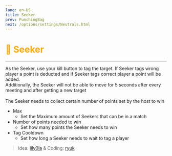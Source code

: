 ```yaml
---
lang: en-US
title: Seeker
prev: PunchingBag
next: /options/settings/Neutrals.html
---
```


# <font color="#ffaa00">🔎 <b>Seeker</b></font> <Badge text="Evil" type="tip" vertical="middle"/>
---

As the Seeker, use your kill button to tag the target. If Seeker tags wrong player a point is deducted and if Seeker tags correct player a point will be added.<br>
Additionally, the Seeker will not be able to move for 5 seconds after every meeting and after getting a new target<br><br>
The Seeker needs to collect certain number of points set by the host to win
* Max
  * Set the Maximum amount of Seekers that can be in a match
* Number of points needed to win
  * Set how many points the Seeker needs to win
* Tag Cooldown
  * Set how long a Seeker needs to wait to tag a player

> Idea: [lily0la](#) & Coding: [ryuk](#)